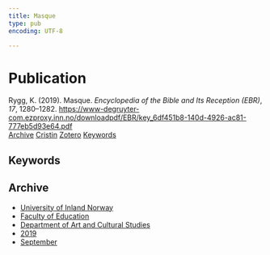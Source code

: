 ```yaml
---
title: Masque
type: pub
encoding: UTF-8

---
```

<h1>Publication</h1>
<article id="csl-bib-container-75INMVTP" class="csl-bib-container">
  <div class="csl-bib-body"> <div class="csl-entry">Rygg, K. (2019). Masque. <i>Encyclopedia of the Bible and Its Reception (EBR)</i>, <i>17</i>, 1280–1282. <a href="https://www-degruyter-com.ezproxy.inn.no/downloadpdf/EBR/key_6df451b8-140d-4926-ac81-777eb5d93e64.pdf">https://www-degruyter-com.ezproxy.inn.no/downloadpdf/EBR/key_6df451b8-140d-4926-ac81-777eb5d93e64.pdf</a></div> </div>
  <div class="csl-bib-buttons">
    <a href="#taxonomy-article-75INMVTP" alt="archive" class="csl-bib-button">Archive</a>
    <a href="https://app.cristin.no/results/show.jsf?id=1731169" alt="Cristin" class="csl-bib-button">Cristin</a>
    <a href="http://zotero.org/groups/5881554/items/75INMVTP" alt="Zotero" class="csl-bib-button">Zotero</a>
    <a href="#keywords-article-75INMVTP" alt="keywords" class="csl-bib-button">Keywords</a>
  </div>
  <div id="csl-bib-meta-container-75INMVTP"></div>
</article>
<div id="csl-bib-meta-75INMVTP" class="csl-bib-meta">
  <article id="keywords-article-75INMVTP" class="keywords-article">
    <h1>Keywords</h1>
    
  </article>
  <article id="taxonomy-article-75INMVTP" class="taxonomy-article">
    <h1>Archive</h1>
    <ul>
      <li>
        <a href="/en/archive/?key=3DCRN523">University of Inland Norway</a>
      </li>
      <li>
        <a href="/en/archive/?key=WYNZA47F">Faculty of Education</a>
      </li>
      <li>
        <a href="/en/archive/?key=VBB2T4VJ">Department of Art and Cultural Studies</a>
      </li>
      <li>
        <a href="/en/archive/?key=N3YI5B9V">2019</a>
      </li>
      <li>
        <a href="/en/archive/?key=AEXU9G9P">September</a>
      </li>
    </ul>
  </article>
</div>
